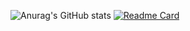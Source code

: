 ![Anurag's GitHub stats](https://github-readme-stats.vercel.app/api?username=mendako1015&show_icons=true&theme=cobalt)
[![Readme Card](https://github-readme-stats.vercel.app/api/pin/?username=mendako1015&repo=Tako-library)](https://github.com/mendako1015/Tako-library)
